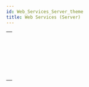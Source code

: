 ```yaml
---
id: Web_Services_Server_theme
title: Web Services (Server)
---
```



||
|---|
|[<!-- INCLUDE #_command_.SOAP DECLARATION.Syntax -->](../../commands-legacy/soap-declaration.md)<br/>|
|[<!-- INCLUDE #_command_.SOAP Get info.Syntax -->](../../commands-legacy/soap-get-info.md)<br/>|
|[<!-- INCLUDE #_command_.SOAP REJECT NEW REQUESTS.Syntax -->](../../commands-legacy/soap-reject-new-requests.md)<br/>|
|[<!-- INCLUDE #_command_.SOAP Request.Syntax -->](../../commands-legacy/soap-request.md)<br/>|
|[<!-- INCLUDE #_command_.SOAP SEND FAULT.Syntax -->](../../commands-legacy/soap-send-fault.md)<br/>|
